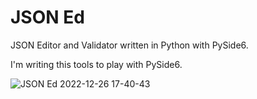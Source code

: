 # JSON Ed

JSON Editor and Validator written in Python with PySide6. 

I'm writing this tools to play with PySide6.

![JSON Ed 2022-12-26 17-40-43](https://user-images.githubusercontent.com/6396088/209597735-dbbdf395-92eb-4673-8af3-208faeff9f4c.png)
